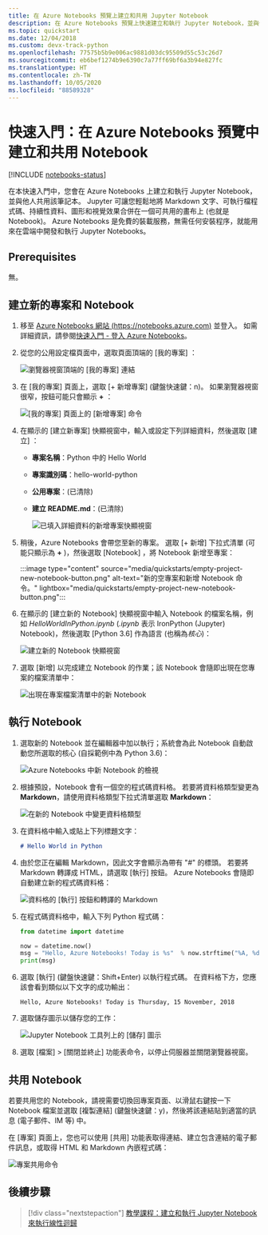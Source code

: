 ```yaml
---
title: 在 Azure Notebooks 預覽上建立和共用 Jupyter Notebook
description: 在 Azure Notebooks 預覽上快速建立和執行 Jupyter Notebook，並與他人共用該筆記本。
ms.topic: quickstart
ms.date: 12/04/2018
ms.custom: devx-track-python
ms.openlocfilehash: 77575b5b9e006ac9881d03dc95509d55c53c26d7
ms.sourcegitcommit: eb6bef1274b9e6390c7a77ff69bf6a3b94e827fc
ms.translationtype: HT
ms.contentlocale: zh-TW
ms.lasthandoff: 10/05/2020
ms.locfileid: "88589328"
---
```

# <a name="quickstart-create-and-share-a-notebook-in-azure-notebooks-preview"></a>快速入門：在 Azure Notebooks 預覽中建立和共用 Notebook

[!INCLUDE [notebooks-status](../../includes/notebooks-status.md)]

在本快速入門中，您會在 Azure Notebooks 上建立和執行 Jupyter Notebook，並與他人共用該筆記本。 Jupyter 可讓您輕鬆地將 Markdown 文字、可執行檔程式碼、持續性資料、圖形和視覺效果合併在一個可共用的畫布上 (也就是 Notebook)。 Azure Notebooks 是免費的裝載服務，無需任何安裝程序，就能用來在雲端中開發和執行 Jupyter Notebooks。

## <a name="prerequisites"></a>Prerequisites
無。

## <a name="create-a-new-project-and-notebook"></a>建立新的專案和 Notebook

1. 移至 [Azure Notebooks 網站 (https://notebooks.azure.com)](https://notebooks.azure.com) 並登入。 如需詳細資訊，請參閱[快速入門 - 登入 Azure Notebooks](quickstart-sign-in-azure-notebooks.md)。

1. 從您的公用設定檔頁面中，選取頁面頂端的 [我的專案]  ：

    ![瀏覽器視窗頂端的 [我的專案] 連結](media/quickstarts/my-projects-link.png)

1. 在 [我的專案]  頁面上，選取 [+ 新增專案]  (鍵盤快速鍵：n)。 如果瀏覽器視窗很窄，按鈕可能只會顯示 **+** ：

    ![[我的專案] 頁面上的 [新增專案] 命令](media/quickstarts/new-project-command.png)

1. 在顯示的 [建立新專案]  快顯視窗中，輸入或設定下列詳細資料，然後選取 [建立]  ：

   - **專案名稱**：Python 中的 Hello World
   - **專案識別碼**：hello-world-python
   - **公用專案**：(已清除)
   - **建立 README.md**：(已清除)

     ![已填入詳細資料的新增專案快顯視窗](media/quickstarts/new-project-popup.png)

1. 稍後，Azure Notebooks 會帶您至新的專案。 選取 [+ 新增]  下拉式清單 (可能只顯示為 **+** )，然後選取 [Notebook]  ，將 Notebook 新增至專案：

    :::image type="content" source="media/quickstarts/empty-project-new-notebook-button.png" alt-text="新的空專案和新增 Notebook 命令。" lightbox="media/quickstarts/empty-project-new-notebook-button.png":::

1. 在顯示的 [建立新的 Notebook] 快顯視窗中輸入 Notebook 的檔案名稱，例如 *HelloWorldInPython.ipynb* (*.ipynb* 表示 IronPython (Jupyter) Notebook)，然後選取 [Python 3.6] 作為語言 (也稱為*核心*)：

    ![建立新的 Notebook 快顯視窗](media/quickstarts/new-notebook-popup.png)

1. 選取 [新增] 以完成建立 Notebook 的作業；該 Notebook 會隨即出現在您專案的檔案清單中：

    ![出現在專案檔案清單中的新 Notebook](media/quickstarts/new-notebook-created.png)

## <a name="run-the-notebook"></a>執行 Notebook

1. 選取新的 Notebook 並在編輯器中加以執行；系統會為此 Notebook 自動啟動您所選取的核心 (自採範例中為 Python 3.6)：

    ![Azure Notebooks 中新 Notebook 的檢視](media/quickstarts/create-notebook-first-open.png)

1. 根據預設，Notebook 會有一個空的程式碼資料格。 若要將資料格類型變更為 **Markdown**，請使用資料格類型下拉式清單選取 **Markdown**：

    ![在新的 Notebook 中變更資料格類型](media/quickstarts/create-notebook-cell-type.png)

1. 在資料格中輸入或貼上下列標題文字：

    ```markdown
    # Hello World in Python
    ```

1. 由於您正在編輯 Markdown，因此文字會顯示為帶有 "#" 的標頭。 若要將 Markdown 轉譯成 HTML，請選取 [執行] 按鈕。 Azure Notebooks 會隨即自動建立新的程式碼資料格：

    ![資料格的 [執行] 按鈕和轉譯的 Markdown](media/quickstarts/run-cell-markdown-render.png)

1. 在程式碼資料格中，輸入下列 Python 程式碼：

    ```python
    from datetime import datetime

    now = datetime.now()
    msg = "Hello, Azure Notebooks! Today is %s"  % now.strftime("%A, %d %B, %Y")
    print(msg)
    ```

1. 選取 [執行] (鍵盤快速鍵：Shift+Enter) 以執行程式碼。 在資料格下方，您應該會看到類似以下文字的成功輸出：

    ```output
    Hello, Azure Notebooks! Today is Thursday, 15 November, 2018
    ```

1. 選取儲存圖示以儲存您的工作：

    ![Jupyter Notebook 工具列上的 [儲存] 圖示](media/quickstarts/hello-results-save-icon.png)

1. 選取 [檔案] > [關閉並終止] 功能表命令，以停止伺服器並關閉瀏覽器視窗。

## <a name="share-the-notebook"></a>共用 Notebook

若要共用您的 Notebook，請視需要切換回專案頁面、以滑鼠右鍵按一下 Notebook 檔案並選取 [複製連結] (鍵盤快速鍵：y)，然後將該連結貼到適當的訊息 (電子郵件、IM 等) 中。

在 [專案] 頁面上，您也可以使用 [共用] 功能表取得連結、建立包含連結的電子郵件訊息，或取得 HTML 和 Markdown 內嵌程式碼：

![專案共用命令](media/quickstarts/share-project-command.png)

## <a name="next-steps"></a>後續步驟

> [!div class="nextstepaction"]
> [教學課程：建立和執行 Jupyter Notebook 來執行線性迴歸](tutorial-create-run-jupyter-notebook.md)
